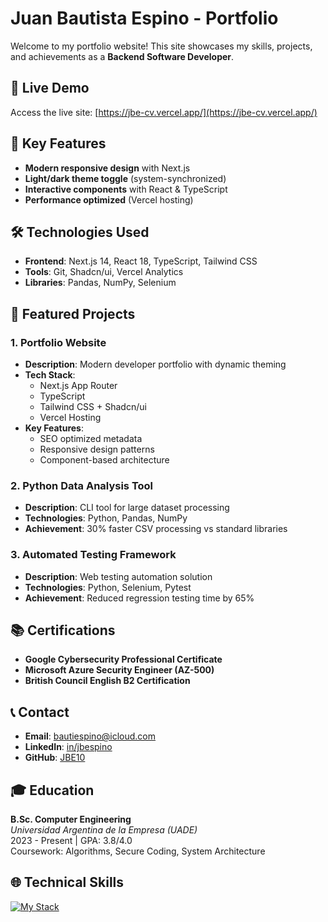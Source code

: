 # Juan Bautista Espino - Portfolio

Welcome to my portfolio website! This site showcases my skills, projects, and achievements as a **Backend Software Developer**.

## 🚀 Live Demo
Access the live site: [https://jbe-cv.vercel.app/](https://jbe-cv.vercel.app/)

## 🌟 Key Features
- **Modern responsive design** with Next.js
- **Light/dark theme toggle** (system-synchronized)
- **Interactive components** with React & TypeScript
- **Performance optimized** (Vercel hosting)

## 🛠️ Technologies Used
- **Frontend**: Next.js 14, React 18, TypeScript, Tailwind CSS
- **Tools**: Git, Shadcn/ui, Vercel Analytics
- **Libraries**: Pandas, NumPy, Selenium

## 📌 Featured Projects

### 1. Portfolio Website
- **Description**: Modern developer portfolio with dynamic theming
- **Tech Stack**: 
  - Next.js App Router
  - TypeScript
  - Tailwind CSS + Shadcn/ui
  - Vercel Hosting
- **Key Features**: 
  - SEO optimized metadata
  - Responsive design patterns
  - Component-based architecture

### 2. Python Data Analysis Tool
- **Description**: CLI tool for large dataset processing
- **Technologies**: Python, Pandas, NumPy
- **Achievement**: 30% faster CSV processing vs standard libraries

### 3. Automated Testing Framework
- **Description**: Web testing automation solution
- **Technologies**: Python, Selenium, Pytest
- **Achievement**: Reduced regression testing time by 65%

## 📚 Certifications
- **Google Cybersecurity Professional Certificate**
- **Microsoft Azure Security Engineer (AZ-500)**
- **British Council English B2 Certification**

## 📞 Contact
- **Email**: [bautiespino@icloud.com](mailto:bautiespino@icloud.com)
- **LinkedIn**: [in/jbespino](https://bit.ly/LinkedinJBE)
- **GitHub**: [JBE10](https://github.com/JBE10)

## 🎓 Education
**B.Sc. Computer Engineering**  
_Universidad Argentina de la Empresa (UADE)_  
2023 - Present | GPA: 3.8/4.0  
Coursework: Algorithms, Secure Coding, System Architecture

## 🌐 Technical Skills
[![My Stack](https://skillicons.dev/icons?i=nextjs,ts,tailwind,react,java,python,postgres,git,azure,linux)](https://skillicons.dev)
